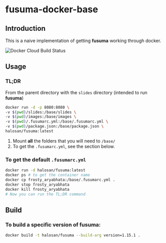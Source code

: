 # fusuma-docker-base

## Introduction
This is a naive implementation of getting **fusuma** working through docker.

![Docker Cloud Build Status](https://img.shields.io/docker/cloud/build/halosan/fusuma.svg?style=flat-square)

## Usage

### TL;DR

From the parent directory with the `slides` directory (intended to run **fusuma**)

  ```bash
  docker run -d -p 8080:8080 \
  -v $(pwd)/slides:/base/slides \
  -v $(pwd)/images:/base/images \
  -v $(pwd)/.fusumarc.yml:/base/.fusumarc.yml \
  -v $(pwd)/package.json:/base/package.json \
  halosan/fusuma:latest
  ```

  1. Mount **all** the folders that you will need to `/base/`
  2. To get the `.fusumarc.yml`, see the section below.


### To get the default `.fusumarc.yml`

  ```bash
  docker run -d halosan/fusuma:latest
  docker ps # to get the container name
  docker cp frosty_aryabhata:/base/.fusumarc.yml .
  docker stop frosty_aryabhata
  docker kill frosty_aryabhata
  # Now you can run the TL;DR command
  ```

## Build

### To build a specific version of fusuma:

```bash
docker build -t halosan/fusuma --build-arg version=1.15.1 .
```


